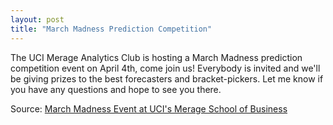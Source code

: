 ```yaml
---
layout: post
title: "March Madness Prediction Competition"
---
```


The UCI Merage Analytics Club is hosting a March Madness prediction competition event on April 4th, come join us! Everybody is invited and we'll be giving prizes to the best forecasters and bracket-pickers. Let me know if you have any questions and hope to see you there.

Source: [March Madness Event at UCI's Merage School of Business](link)
